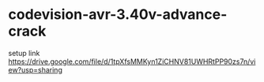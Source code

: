 # codevision-avr-3.40v-advance-crack
setup link https://drive.google.com/file/d/1tpXfsMMKyn1ZiCHNV81UWHRtPP90zs7n/view?usp=sharing
